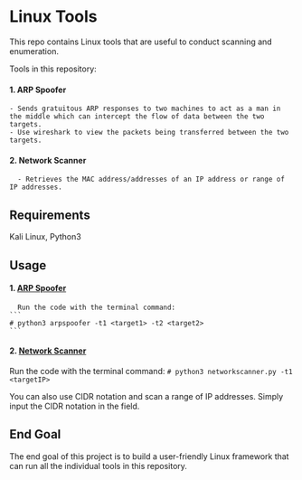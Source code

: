Linux Tools
========================
This repo contains Linux tools that are useful to conduct scanning and enumeration.

Tools in this repository:

#### 1. ARP Spoofer
      
    - Sends gratuitous ARP responses to two machines to act as a man in the middle which can intercept the flow of data between the two targets.
    - Use wireshark to view the packets being transferred between the two targets.
#### 2. Network Scanner

      - Retrieves the MAC address/addresses of an IP address or range of IP addresses.
    
## Requirements
Kali Linux,
Python3

## Usage

#### 1. [ARP Spoofer](https://github.com/aryanbhave/LinuxTools/blob/master/arpspoofer.py)
    
      Run the code with the terminal command:
    ```
    # python3 arpspoofer -t1 <target1> -t2 <target2>
    ```
#### 2. [Network Scanner](https://github.com/aryanbhave/LinuxTools/blob/master/networkscanner.py)

   Run the code with the terminal command:
    ```
    # python3 networkscanner.py -t1 <targetIP>
    ```
    
   You can also use CIDR notation and scan a range of IP addresses. Simply input the CIDR notation in the <targetIP> field.
## End Goal
The end goal of this project is to build a user-friendly Linux framework that can run all the individual tools in this repository.
